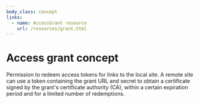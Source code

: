 ```yaml
---
body_class: concept
links:
  - name: AccessGrant resource
    url: /resources/grant.html
---
```


# Access grant concept

<section>

Permission to redeem access tokens for links to the local
site.  A remote site can use a token containing the grant
URL and secret to obtain a certificate signed by the grant's
certificate authority (CA), within a certain expiration
period and for a limited number of redemptions.

</section>
